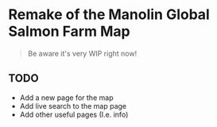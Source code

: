 # Remake of the Manolin Global Salmon Farm Map

> Be aware it's very WIP right now!

## TODO

- Add a new page for the map
- Add live search to the map page
- Add other useful pages (I.e. info)
